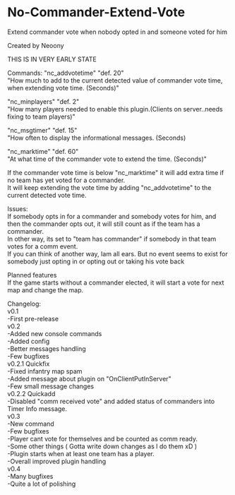 # No-Commander-Extend-Vote
Extend commander vote when nobody opted in and someone voted for him </br>

Created by Neoony </br>

THIS IS IN VERY EARLY STATE </br>

Commands:
"nc_addvotetime" "def. 20" </br>
"How much to add to the current detected value of commander vote time, when extending vote time. (Seconds)" </br>

"nc_minplayers" "def. 2" </br>
"How many players needed to enable this plugin.(Clients on server..needs fixing to team players)" </br>

"nc_msgtimer" "def. 15" </br>
"How often to display the informational messages. (Seconds) </br>

"nc_marktime" "def. 60" </br>
"At what time of the commander vote to extend the time. (Seconds)" </br>

If the commander vote time is below "nc_marktime" it will add extra time if no team has yet voted for a commander. </br>
It will keep extending the vote time by adding "nc_addvotetime" to the current detected vote time.</br>

Issues: </br>
If somebody opts in for a commander and somebody votes for him, and then the commander opts out, it will still count as if the team has a commander. </br>
In other way, its set to "team has commander" if somebody in that team votes for a comm event. </br>
If you can think of another way, Iam all ears. But no event seems to exist for somebody just opting in or opting out or taking his vote back </br>

Planned features </br>
If the game starts without a commander elected, it will start a vote for next map and change the map. </br>

Changelog: </br>
v0.1 </br>
-First pre-release </br>
v0.2 </br>
-Added new console commands </br>
-Added config </br>
-Better messages handling </br>
-Few bugfixes </br>
v0.2.1 Quickfix </br>
-Fixed infantry map spam </br>
-Added message about plugin on "OnClientPutInServer" </br>
-Few small message changes </br>
v0.2.2 Quickadd </br>
-Disabled "comm received vote" and added status of commanders into Timer Info message. </br>
v0.3 </br>
-New command </br>
-Few bugfixes </br>
-Player cant vote for themselves and be counted as comm ready. </br>
-Some other things ( Gotta write down changes as I do them xD ) </br>
-Plugin starts when at least one team has a player. </br>
-Overall improved plugin handling  </br>
v0.4 </br>
-Many bugfixes </br>
-Quite a lot of polishing </br>
